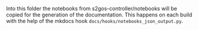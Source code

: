 Into this folder the notebooks from s2gos-controller/notebooks will be copied
for the generation of the documentation. This happens on each build
with the help of the mkdocs hook `docs/hooks/notebooks_json_output.py`.

